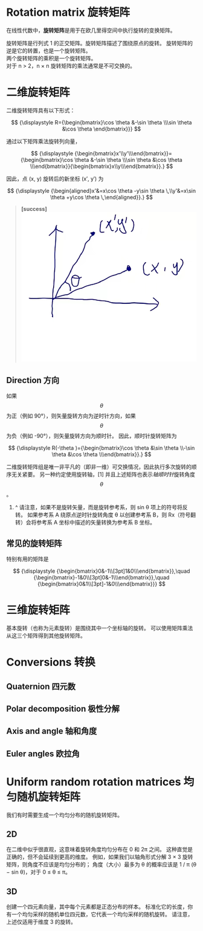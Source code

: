 
# Rotation matrix 旋转矩阵

在线性代数中，**旋转矩阵**是用于在欧几里得空间中执行旋转的变换矩阵。

旋转矩阵是行列式 1 的正交矩阵。旋转矩阵描述了围绕原点的旋转。
旋转矩阵的逆是它的转置，也是一个旋转矩阵。  
两个旋转矩阵的乘积是一个旋转矩阵。  
对于 n > 2，n × n 旋转矩阵的乘法通常是不可交换的。

# 二维旋转矩阵

二维旋转矩阵具有以下形式：

$$
{\displaystyle R={\begin{bmatrix}\cos \theta &-\sin \theta \\\sin \theta &\cos \theta \end{bmatrix}}}
$$

通过以下矩阵乘法旋转列向量，

 $$
 {\displaystyle {\begin{bmatrix}x'\\y'\\\end{bmatrix}}={\begin{bmatrix}\cos \theta &-\sin \theta \\\sin \theta &\cos \theta \\\end{bmatrix}}{\begin{bmatrix}x\\y\\\end{bmatrix}}.}
 $$ 

因此，点 (x, y) 旋转后的新坐标 (x′, y′) 为

 $$
 {\displaystyle {\begin{aligned}x'&=x\cos \theta -y\sin \theta \,\\y'&=x\sin \theta +y\cos \theta \,\end{aligned}}.}
 $$ 

>**[success]**  
![](assets/注释11.jpg)  

## Direction 方向

如果 $$θ$$ 为正（例如 90°），则矢量旋转方向为逆时针方向，如果 $$θ$$ 为负（例如 -90°），则矢量旋转方向为顺时针。 因此，顺时针旋转矩阵为

$$
{\displaystyle R(-\theta )={\begin{bmatrix}\cos \theta &\sin \theta \\-\sin \theta &\cos \theta \\\end{bmatrix}}.}
$$

二维旋转矩阵组是唯一非平凡的（即非一维）可交换情况，因此执行多次旋转的顺序无关紧要。 另一种约定使用旋转轴，[1] 并且上述矩阵也表示*轴顺时针*旋转角度 $$θ$$。

1. ^ 请注意，如果不是旋转矢量，而是旋转参考系，则 sin θ 项上的符号将反转。 如果参考系 A 绕原点逆时针旋转角度 θ 以创建参考系 B，则 Rx（符号翻转）会将参考系 A 坐标中描述的矢量转换为参考系 B 坐标。 

## 常见的旋转矩阵

特别有用的矩阵是

$$
{\displaystyle {\begin{bmatrix}0&-1\\[3pt]1&0\\\end{bmatrix}},\quad {\begin{bmatrix}-1&0\\[3pt]0&-1\\\end{bmatrix}},\quad {\begin{bmatrix}0&1\\[3pt]-1&0\\\end{bmatrix}}} 
$$

# 三维旋转矩阵

基本旋转（也称为元素旋转）是围绕其中一个坐标轴的旋转。
可以使用矩阵乘法从这三个矩阵得到其他旋转矩阵。 

# Conversions 转换

## Quaternion 四元数

## Polar decomposition 极性分解

## Axis and angle 轴和角度

## Euler angles 欧拉角

# Uniform random rotation matrices 均匀随机旋转矩阵

我们有时需要生成一个均匀分布的随机旋转矩阵。 

## 2D

在二维中似乎很直观，这意味着旋转角度均匀分布在 0 和 2π 之间。 这种直觉是正确的，但不会延续到更高的维度。 例如，如果我们以轴角形式分解 3 × 3 旋转矩阵，则角度不应该是均匀分布的； 角度（大小）最多为 θ 的概率应该是
1
/
π
(θ − sin θ)，对于 0 ≤ θ ≤ π。


## 3D

创建一个四元素向量，其中每个元素都是正态分布的样本。 标准化它的长度，你有一个均匀采样的随机单位四元数，它代表一个均匀采样的随机旋转。 请注意，上述仅适用于维度 3 的旋转。


